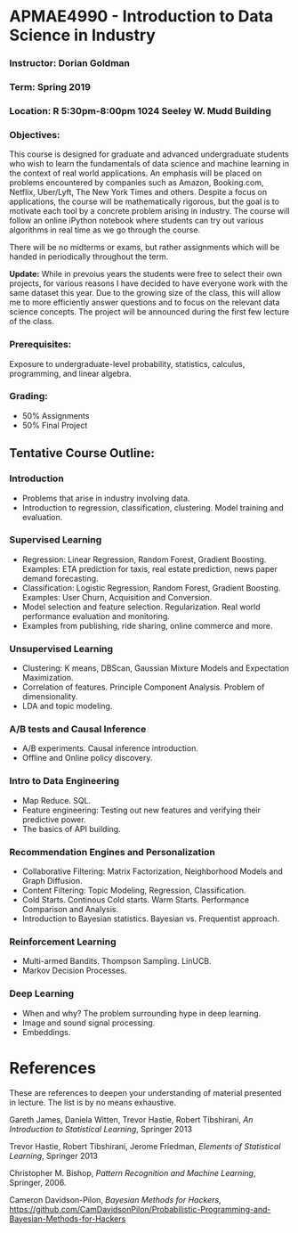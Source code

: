 # APMAE4990 - Introduction to Data Science in Industry

### Instructor: Dorian Goldman
### Term: Spring 2019
### Location: R 5:30pm-8:00pm 1024 Seeley W. Mudd Building

### Objectives: 
This course is designed for graduate and advanced undergraduate students who wish to learn the fundamentals of data science and machine learning in the context of real world applications. An emphasis will be placed on problems encountered by companies such as Amazon, Booking.com, Netflix, Uber/Lyft, The New York Times and others. Despite a focus on applications, the course will be mathematically rigorous, but the goal is to motivate each tool by a concrete problem arising in industry. The course will follow an online iPython notebook where students can try out various algorithms in real time as we go through the course.


There will be no midterms or exams, but rather assignments which will be handed in periodically throughout the term. 

**Update:** While in prevoius years the students were free to select their own projects, for various reasons I have decided to have everyone work with the same dataset this year. Due to the growing size of the class, this will allow me to more efficiently answer questions and to focus on the relevant data science concepts.  The project will be announced during the first few lecture of the class. 


### Prerequisites:
 Exposure to undergraduate-level probability, statistics, calculus, programming, and linear algebra.


### Grading:
- 50% Assignments
- 50% Final Project

## Tentative Course Outline:

### Introduction
- Problems that arise in industry involving data.
- Introduction to regression, classification, clustering. Model training and evaluation.

###  Supervised Learning

- Regression: Linear Regression, Random Forest, Gradient Boosting. Examples: ETA prediction for taxis, real estate prediction, news paper demand forecasting. 
- Classification: Logistic Regression, Random Forest, Gradient Boosting. Examples: User Churn, Acquisition and Conversion. 
- Model selection and feature selection. Regularization. Real world performance evaluation and monitoring. 
- Examples from publishing, ride sharing, online commerce and more.

### Unsupervised Learning
- Clustering: K means, DBScan, Gaussian Mixture Models and Expectation Maximization. 
- Correlation of features. Principle Component Analysis. Problem of dimensionality. 
- LDA and topic modeling. 

### A/B tests and Causal Inference 
- A/B experiments. Causal inference introduction.
- Offline and Online policy discovery. 

### Intro to Data Engineering
- Map Reduce. SQL. 
- Feature engineering: Testing out new features and verifying their predictive power.
- The basics of API building. 

### Recommendation Engines and Personalization
- Collaborative Filtering: Matrix Factorization, Neighborhood Models and Graph Diffusion.
- Content Filtering: Topic Modeling, Regression, Classification.
- Cold Starts. Continous Cold starts. Warm Starts. Performance Comparison and Analysis. 
- Introduction to Bayesian statistics. Bayesian vs. Frequentist approach.

### Reinforcement Learning
- Multi-armed Bandits. Thompson Sampling. LinUCB.
- Markov Decision Processes. 

### Deep Learning 
- When and why? The problem surrounding hype in deep learning.
- Image and sound signal processing. 
- Embeddings. 



# References

 These are references to deepen your understanding of material presented in lecture. The list is by no means exhaustive.		

Gareth James, Daniela Witten, Trevor Hastie, Robert Tibshirani, *An Introduction to Statistical Learning*, Springer 2013		 				
			
Trevor Hastie, Robert Tibshirani, Jerome Friedman, *Elements of Statistical Learning*, Springer 2013						 					

Christopher M. Bishop, *Pattern Recognition and Machine Learning*, Springer, 2006.						 							

Cameron Davidson-Pilon, *Bayesian Methods for Hackers*, https://github.com/CamDavidsonPilon/Probabilistic-Programming-and-Bayesian-Methods-for-Hackers	
